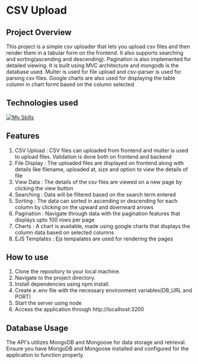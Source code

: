 # CSV Upload

## Project Overview

This project is a simple csv uploader that lets you upload csv files and then render them in a tabular form on the frontend. It also supports searching and sorting(ascending and descending). Pagination is also implemented for detailed viewing. It is built using MVC architecture and mongodb is the database used. Multer is used for file upload and csv-parser is used for parsing csv files. Google charts are also used for displaying the table column in chart formt based on the column selected

## Technologies used

[![My Skills](https://skillicons.dev/icons?i=html,css,js,bootstrap,nodejs,express,mongodb)](https://skillicons.dev)

## Features

1) CSV Upload : CSV files can uploaded from frontend and multer is used to upload files. Validation is done both on frontend and backend
2) File Display : The uploaded files are displayed on frontend along with details like filename, uploaded at, size and option to view the details of file
3) View Data : The details of the csv files are viewed on a new page by clicking the view button
4) Searching : Data will be filtered based on the search term entered
5) Sorting : The data can sorted in ascending or descending for each column by clicking on the upward and downward arrows
6) Pagination : Navigate through data with the pagination features that displays upto 100 rows per page
7) Charts : A chart is available, made using google charts that displays the column data based on selected columns
8) EJS Templates : Ejs tempalates are used for rendering the pages


## How to use

1) Clone the repository to your local machine.<br>
2) Navigate to the project directory.<br>
3) Install dependencies using npm install.<br>
4) Create a .env file with the necessary environment variables(DB_URL and PORT)<br>
6) Start the server using node <filename><br>
7) Access the application through http://localhost:3200

## Database Usage

The API's utilizes MongoDB and Mongoose for data storage and retrieval. Ensure you have MongoDB and Mongoose installed and configured for the application to function properly.



